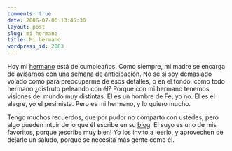 ```yaml
---
comments: true
date: 2006-07-06 13:45:30
layout: post
slug: mi-hermano
title: Mi hermano
wordpress_id: 2083
---
```


Hoy mi [hermano](http://www.ricardodiaz.org/) está de cumpleaños. Como siempre, mi madre se encarga de avisarnos con una semana de anticipación. No sé si soy demasiado volado como para preocuparme de esos detalles, o en el fondo, como todo hermano ¿disfruto peleando con él? Porque con mi hermano tenemos visiones del mundo muy distintas. El es un hombre de Fe, yo no. El es el alegre, yo el pesimista. Pero es mi hermano, y lo quiero mucho.

Tengo muchos recuerdos, que por pudor no comparto con ustedes, pero algo pueden intuir de lo que él escribe en su [blog](http://web.archive.org/web/20090426080956/http://www.ricardodiaz.org/). El suyo es uno de mis favoritos, porque ¡escribe muy bien! Yo los invito a leerlo, y aprovechen de dejarle un saludo, porque se necesita más gente como él.


